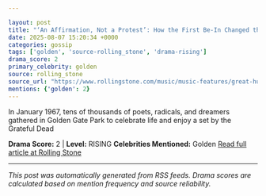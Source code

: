 ```yaml
---

layout: post
title: "‘An Affirmation, Not a Protest’: How the First Be-In Changed the World"""
date: 2025-08-07 15:20:34 +0000
categories: gossip
tags: ['golden', 'source-rolling_stone', 'drama-rising']
drama_score: 2
primary_celebrity: golden
source: rolling_stone
source_url: "https://www.rollingstone.com/music/music-features/great-human-be-in-1967-san-francisco-grateful-dead-1235397860/"""
mentions: {'golden': 2}
---
```


In January 1967, tens of thousands of poets, radicals, and dreamers gathered in Golden Gate Park to celebrate life and enjoy a set by the Grateful Dead

**Drama Score:** 2 | **Level:** RISING **Celebrities Mentioned:** Golden [Read full article at Rolling Stone](https://www.rollingstone.com/music/music-features/great-human-be-in-1967-san-francisco-grateful-dead-1235397860/)

---

*This post was automatically generated from RSS feeds. Drama scores are calculated based on mention frequency and source reliability.*